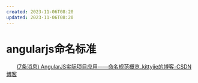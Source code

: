 ```yaml
---
created: 2023-11-06T08:20
updated: 2023-11-06T08:20
---
```

# angularjs命名标准

　　[(7条消息) AngularJS实际项目应用——命名规范概览_kittyjie的博客-CSDN博客](https://blog.csdn.net/kittyjie/article/details/54669117)
